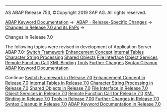  

* * *

AS ABAP Release 753, ©Copyright 2019 SAP AG. All rights reserved.

[ABAP Keyword Documentation](https://help.sap.com/doc/abapdocu_753_index_htm/7.53/en-US/abenabap.htm) →  [ABAP - Release-Specific Changes](https://help.sap.com/doc/abapdocu_753_index_htm/7.53/en-US/abennews.htm) →  [Changes in Release 7.0 and its EhPs](https://help.sap.com/doc/abapdocu_753_index_htm/7.53/en-US/abennews-70_ehps.htm) → 

Changes in Release 7.0

The following topics were revised in development of Application Server ABAP 7.0:
[Switch Framework](https://help.sap.com/doc/abapdocu_753_index_htm/7.53/en-US/abennews-70-sfw.htm)
[Enhancement Concept](https://help.sap.com/doc/abapdocu_753_index_htm/7.53/en-US/abennews-70-enhancement.htm)
[Internal Tables](https://help.sap.com/doc/abapdocu_753_index_htm/7.53/en-US/abennews-70-tabellen.htm)
[Character String Processing](https://help.sap.com/doc/abapdocu_753_index_htm/7.53/en-US/abennews-70-regex.htm)
[Shared Objects](https://help.sap.com/doc/abapdocu_753_index_htm/7.53/en-US/abennews-70-shared_objects.htm)
[File Interface](https://help.sap.com/doc/abapdocu_753_index_htm/7.53/en-US/abennews-70-dataset.htm)
[Object Services](https://help.sap.com/doc/abapdocu_753_index_htm/7.53/en-US/abennews-700-object_services.htm)
[Remote Function Call](https://help.sap.com/doc/abapdocu_753_index_htm/7.53/en-US/abennews-70-rfc.htm)
[XML Binding](https://help.sap.com/doc/abapdocu_753_index_htm/7.53/en-US/abennews-70-xml.htm)
[Tools](https://help.sap.com/doc/abapdocu_753_index_htm/7.53/en-US/abennews-700-tools.htm)
[Further Changes](https://help.sap.com/doc/abapdocu_753_index_htm/7.53/en-US/abennews-700-others.htm)
[Syntax Cleanup](https://help.sap.com/doc/abapdocu_753_index_htm/7.53/en-US/abennews-70-cleanup.htm)
[ABAP Keyword Documentation](https://help.sap.com/doc/abapdocu_753_index_htm/7.53/en-US/abennews-70-docu.htm)

Continue
[Switch Framework in Release 7.0](https://help.sap.com/doc/abapdocu_753_index_htm/7.53/en-US/abennews-70-sfw.htm)
[Enhancement Concept in Release 7.0](https://help.sap.com/doc/abapdocu_753_index_htm/7.53/en-US/abennews-70-enhancement.htm)
[Internal Tables in Release 7.0](https://help.sap.com/doc/abapdocu_753_index_htm/7.53/en-US/abennews-70-tabellen.htm)
[Character String Processing in Release 7.0](https://help.sap.com/doc/abapdocu_753_index_htm/7.53/en-US/abennews-70-regex.htm)
[Shared Objects in Release 7.0](https://help.sap.com/doc/abapdocu_753_index_htm/7.53/en-US/abennews-70-shared_objects.htm)
[File Interface in Release 7.0](https://help.sap.com/doc/abapdocu_753_index_htm/7.53/en-US/abennews-70-dataset.htm)
[Object Services in Release 7.0](https://help.sap.com/doc/abapdocu_753_index_htm/7.53/en-US/abennews-700-object_services.htm)
[Remote Function Call for Release 7.0](https://help.sap.com/doc/abapdocu_753_index_htm/7.53/en-US/abennews-70-rfc.htm)
[XML Binding in Release 7.0](https://help.sap.com/doc/abapdocu_753_index_htm/7.53/en-US/abennews-70-xml.htm)
[Tools in Release 7.00](https://help.sap.com/doc/abapdocu_753_index_htm/7.53/en-US/abennews-700-tools.htm)
[Further Changes in Release 7.0](https://help.sap.com/doc/abapdocu_753_index_htm/7.53/en-US/abennews-700-others.htm)
[Syntax Cleanup in Release 7.0](https://help.sap.com/doc/abapdocu_753_index_htm/7.53/en-US/abennews-70-cleanup.htm)
[ABAP Keyword Documentation in Release 7.0](https://help.sap.com/doc/abapdocu_753_index_htm/7.53/en-US/abennews-70-docu.htm)